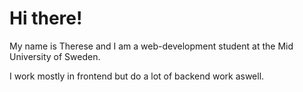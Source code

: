 # Hi there!
My name is Therese and I am a web-development student at the Mid University of Sweden. 

I work mostly in frontend but do a lot of backend work aswell.
